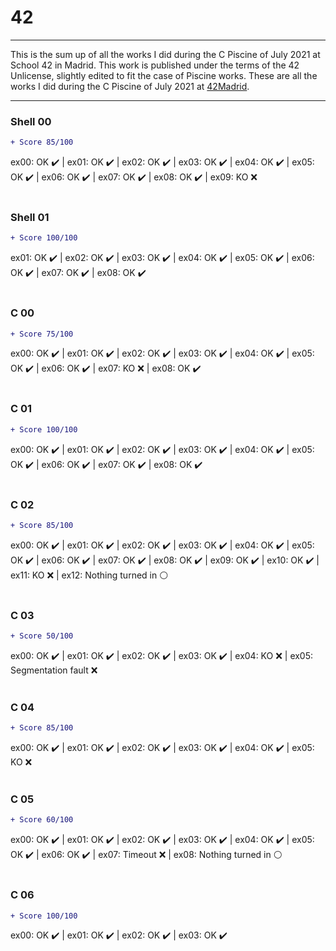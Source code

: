 # 42
---

This is the sum up of all the works I did during the C Piscine of July 2021 at School 42 in Madrid. This work is published under the terms of the 42 Unlicense, slightly edited to fit the case of Piscine works.
These are all the works I did during the C Piscine of July 2021 at [42Madrid](https://www.42madrid.com/en/).

---

### Shell 00
```diff
+ Score 85/100
```
ex00: OK ✔️ | ex01: OK ✔️ | ex02: OK ✔️ | ex03: OK ✔️ | ex04: OK ✔️ | ex05: OK ✔️ | ex06: OK ✔️ | ex07: OK ✔️ | ex08: OK ✔️ | ex09: KO ❌<br></br>

### Shell 01
```diff
+ Score 100/100 
```
ex01: OK ✔️ | ex02: OK ✔️ | ex03: OK ✔️ | ex04: OK ✔️ | ex05: OK ✔️ | ex06: OK ✔️ | ex07: OK ✔️ | ex08: OK ✔️ <br></br>

### C 00
```diff
+ Score 75/100 
```
ex00: OK ✔️ | ex01: OK ✔️ | ex02: OK ✔️ | ex03: OK ✔️ | ex04: OK ✔️ | ex05: OK ✔️ | ex06: OK ✔️ | ex07: KO ❌ | ex08: OK ✔️ <br></br>

### C 01
```diff
+ Score 100/100 
```
ex00: OK ✔️ | ex01: OK ✔️ | ex02: OK ✔️ | ex03: OK ✔️ | ex04: OK ✔️ | ex05: OK ✔️ | ex06: OK ✔️ | ex07: OK ✔️ | ex08: OK ✔️ <br></br>

### C 02
```diff
+ Score 85/100 
```
ex00: OK ✔️ | ex01: OK ✔️ | ex02: OK ✔️ | ex03: OK ✔️ | ex04: OK ✔️ | ex05: OK ✔️ | ex06: OK ✔️ | ex07: OK ✔️ | ex08: OK ✔️ | ex09: OK ✔️ | ex10: OK ✔️ | ex11: KO ❌ | ex12: Nothing turned in ⚪ <br></br>

### C 03
```diff
+ Score 50/100 
```
ex00: OK ✔️ | ex01: OK ✔️ | ex02: OK ✔️ | ex03: OK ✔️ | ex04: KO ❌ | ex05: Segmentation fault ❌ <br></br>

### C 04
```diff
+ Score 85/100 
```
ex00: OK ✔️ | ex01: OK ✔️ | ex02: OK ✔️ | ex03: OK ✔️ | ex04: OK ✔️ | ex05: KO ❌ <br></br>

### C 05
```diff
+ Score 60/100 
```
ex00: OK ✔️ | ex01: OK ✔️ | ex02: OK ✔️ | ex03: OK ✔️ | ex04: OK ✔️ | ex05: OK ✔️ | ex06: OK ✔️ | ex07: Timeout ❌ | ex08: Nothing turned in ⚪ <br></br>

### C 06
```diff
+ Score 100/100 
```
ex00: OK ✔️ | ex01: OK ✔️ | ex02: OK ✔️ | ex03: OK ✔️ <br></br>

